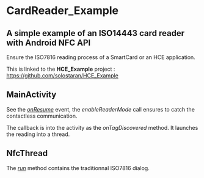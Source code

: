 # CardReader_Example
## A simple example of an ISO14443 card reader with Android NFC API

Ensure the ISO7816 reading process of a SmartCard or an HCE application.

This is linked to the __HCE_Example__ project : https://github.com/solostaran/HCE_Example

## MainActivity

See the [_onResume_](https://github.com/solostaran/CardReader_Example/blob/eb4fbde4343cfcf099c2b6327b6b08b88ebf6ba5/cardreader_example/src/main/java/fr/ensicaen/cardreadertest/MainActivity.java#L67) event, the _enableReaderMode_ call ensures to catch the contactless communication.

The callback is into the activity as the _onTagDiscovered_ method. It launches the reading into a thread.

## NfcThread

The [_run_](https://github.com/solostaran/CardReader_Example/blob/eb4fbde4343cfcf099c2b6327b6b08b88ebf6ba5/cardreader_example/src/main/java/fr/ensicaen/cardreadertest/NfcThread.java#L42) method contains the traditionnal ISO7816 dialog.